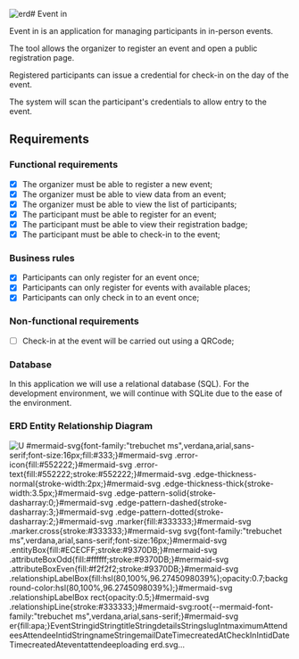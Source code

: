 ![erd](https://github.com/Walber2903/event-plataform-node-backend/assets/23461921/ba5d19ca-bddc-45fc-a70e-312a7e699f5f)# Event in

Event in is an application for managing participants in in-person events.

The tool allows the organizer to register an event and open a public registration page.

Registered participants can issue a credential for check-in on the day of the event.

The system will scan the participant's credentials to allow entry to the event.

## Requirements

### Functional requirements

- [x] The organizer must be able to register a new event;
- [x] The organizer must be able to view data from an event;
- [x] The organizer must be able to view the list of participants;
- [x] The participant must be able to register for an event;
- [x] The participant must be able to view their registration badge;
- [x] The participant must be able to check-in to the event;

### Business rules

- [x] Participants can only register for an event once;
- [x] Participants can only register for events with available places;
- [x] Participants can only check in to an event once;

### Non-functional requirements

- [ ] Check-in at the event will be carried out using a QRCode;

### Database

In this application we will use a relational database (SQL). For the development environment, we will continue with SQLite due to the ease of the environment.

### ERD Entity Relationship Diagram
![U<?xml version="1.0" standalone="no"?>
<svg xmlns:xlink="http://www.w3.org/1999/xlink" id="mermaid-svg" width="undefined" xmlns="http://www.w3.org/2000/svg" height="undefined" style="max-width: 177.0625px;" viewBox="0 0 177.0625 554.55078125"><style>#mermaid-svg{font-family:"trebuchet ms",verdana,arial,sans-serif;font-size:16px;fill:#333;}#mermaid-svg .error-icon{fill:#552222;}#mermaid-svg .error-text{fill:#552222;stroke:#552222;}#mermaid-svg .edge-thickness-normal{stroke-width:2px;}#mermaid-svg .edge-thickness-thick{stroke-width:3.5px;}#mermaid-svg .edge-pattern-solid{stroke-dasharray:0;}#mermaid-svg .edge-pattern-dashed{stroke-dasharray:3;}#mermaid-svg .edge-pattern-dotted{stroke-dasharray:2;}#mermaid-svg .marker{fill:#333333;}#mermaid-svg .marker.cross{stroke:#333333;}#mermaid-svg svg{font-family:"trebuchet ms",verdana,arial,sans-serif;font-size:16px;}#mermaid-svg .entityBox{fill:#ECECFF;stroke:#9370DB;}#mermaid-svg .attributeBoxOdd{fill:#ffffff;stroke:#9370DB;}#mermaid-svg .attributeBoxEven{fill:#f2f2f2;stroke:#9370DB;}#mermaid-svg .relationshipLabelBox{fill:hsl(80,100%,96.2745098039%);opacity:0.7;background-color:hsl(80,100%,96.2745098039%);}#mermaid-svg .relationshipLabelBox rect{opacity:0.5;}#mermaid-svg .relationshipLine{stroke:#333333;}#mermaid-svg:root{--mermaid-font-family:"trebuchet ms",verdana,arial,sans-serif;}#mermaid-svg er{fill:apa;}</style><g/><defs><marker id="ONLY_ONE_START" refX="0" refY="9" markerWidth="18" markerHeight="18" orient="auto"><path stroke="gray" fill="none" d="M9,0 L9,18 M15,0 L15,18"/></marker></defs><defs><marker id="ONLY_ONE_END" refX="18" refY="9" markerWidth="18" markerHeight="18" orient="auto"><path stroke="gray" fill="none" d="M3,0 L3,18 M9,0 L9,18"/></marker></defs><defs><marker id="ZERO_OR_ONE_START" refX="0" refY="9" markerWidth="30" markerHeight="18" orient="auto"><circle stroke="gray" fill="white" cx="21" cy="9" r="6"/><path stroke="gray" fill="none" d="M9,0 L9,18"/></marker></defs><defs><marker id="ZERO_OR_ONE_END" refX="30" refY="9" markerWidth="30" markerHeight="18" orient="auto"><circle stroke="gray" fill="white" cx="9" cy="9" r="6"/><path stroke="gray" fill="none" d="M21,0 L21,18"/></marker></defs><defs><marker id="ONE_OR_MORE_START" refX="18" refY="18" markerWidth="45" markerHeight="36" orient="auto"><path stroke="gray" fill="none" d="M0,18 Q 18,0 36,18 Q 18,36 0,18 M42,9 L42,27"/></marker></defs><defs><marker id="ONE_OR_MORE_END" refX="27" refY="18" markerWidth="45" markerHeight="36" orient="auto"><path stroke="gray" fill="none" d="M3,9 L3,27 M9,18 Q27,0 45,18 Q27,36 9,18"/></marker></defs><defs><marker id="ZERO_OR_MORE_START" refX="18" refY="18" markerWidth="57" markerHeight="36" orient="auto"><circle stroke="gray" fill="white" cx="48" cy="18" r="6"/><path stroke="gray" fill="none" d="M0,18 Q18,0 36,18 Q18,36 0,18"/></marker></defs><defs><marker id="ZERO_OR_MORE_END" refX="39" refY="18" markerWidth="57" markerHeight="36" orient="auto"><circle stroke="gray" fill="white" cx="9" cy="18" r="6"/><path stroke="gray" fill="none" d="M21,18 Q39,0 57,18 Q39,36 21,18"/></marker></defs><path class="er relationshipLine" d="M88.53125,300.18359375L88.53125,308.5169270833333C88.53125,316.8502604166667,88.53125,333.5169270833333,88.53125,350.18359375C88.53125,366.8502604166667,88.53125,383.5169270833333,88.53125,391.8502604166667L88.53125,400.18359375" stroke="gray" fill="none" marker-end="url(#ONLY_ONE_END)" marker-start="url(#ZERO_OR_MORE_START)"/><path class="er relationshipLine" d="M88.53125,88L88.53125,96.33333333333333C88.53125,104.66666666666667,88.53125,121.33333333333333,88.53125,138C88.53125,154.66666666666666,88.53125,171.33333333333334,88.53125,179.66666666666666L88.53125,188" stroke="gray" fill="none" marker-end="url(#ONLY_ONE_END)" marker-start="url(#ZERO_OR_ONE_START)"/><g id="Event" transform="translate(20,400.18359375 )"><rect class="er entityBox" fill="honeydew" fill-opacity="100%" stroke="gray" x="0" y="0" width="137.0625" height="134.3671875"/><text class="er entityLabel" id="entity-Event" x="0" y="0" dominant-baseline="middle" text-anchor="middle" style="font-family: &quot;trebuchet ms&quot;, verdana, arial, sans-serif;; font-size: 12px" transform="translate(68.53125,12)">Event</text><rect class="er attributeBoxOdd" fill="honeydew" fill-opacity="100%" stroke="gray" x="0" y="24" width="36.53125" height="22.091796875"/><text class="er entityLabel" id="entity-Event-attr-1-type" x="0" y="0" dominant-baseline="middle" text-anchor="left" style="font-family: &quot;trebuchet ms&quot;, verdana, arial, sans-serif;; font-size: 10.2px" transform="translate(5,35.0458984375)">String</text><rect class="er attributeBoxOdd" fill="honeydew" fill-opacity="100%" stroke="gray" x="036.53125" y="24" width="100.53125" height="22"/><text class="er entityLabel" id="entity-Event-attr-1-name" x="0" y="0" dominant-baseline="middle" text-anchor="left" style="font-family: &quot;trebuchet ms&quot;, verdana, arial, sans-serif;; font-size: 10.2px" transform="translate(41.53125,35.0458984375)">id</text><rect class="er attributeBoxEven" fill="honeydew" fill-opacity="100%" stroke="gray" x="0" y="46.091796875" width="36.53125" height="22.091796875"/><text class="er entityLabel" id="entity-Event-attr-2-type" x="0" y="0" dominant-baseline="middle" text-anchor="left" style="font-family: &quot;trebuchet ms&quot;, verdana, arial, sans-serif;; font-size: 10.2px" transform="translate(5,57.1376953125)">String</text><rect class="er attributeBoxEven" fill="honeydew" fill-opacity="100%" stroke="gray" x="036.53125" y="46.091796875" width="100.53125" height="22"/><text class="er entityLabel" id="entity-Event-attr-2-name" x="0" y="0" dominant-baseline="middle" text-anchor="left" style="font-family: &quot;trebuchet ms&quot;, verdana, arial, sans-serif;; font-size: 10.2px" transform="translate(41.53125,57.1376953125)">title</text><rect class="er attributeBoxOdd" fill="honeydew" fill-opacity="100%" stroke="gray" x="0" y="68.18359375" width="36.53125" height="22.091796875"/><text class="er entityLabel" id="entity-Event-attr-3-type" x="0" y="0" dominant-baseline="middle" text-anchor="left" style="font-family: &quot;trebuchet ms&quot;, verdana, arial, sans-serif;; font-size: 10.2px" transform="translate(5,79.2294921875)">String</text><rect class="er attributeBoxOdd" fill="honeydew" fill-opacity="100%" stroke="gray" x="036.53125" y="68.18359375" width="100.53125" height="22"/><text class="er entityLabel" id="entity-Event-attr-3-name" x="0" y="0" dominant-baseline="middle" text-anchor="left" style="font-family: &quot;trebuchet ms&quot;, verdana, arial, sans-serif;; font-size: 10.2px" transform="translate(41.53125,79.2294921875)">details</text><rect class="er attributeBoxEven" fill="honeydew" fill-opacity="100%" stroke="gray" x="0" y="90.275390625" width="36.53125" height="22.091796875"/><text class="er entityLabel" id="entity-Event-attr-4-type" x="0" y="0" dominant-baseline="middle" text-anchor="left" style="font-family: &quot;trebuchet ms&quot;, verdana, arial, sans-serif;; font-size: 10.2px" transform="translate(5,101.3212890625)">String</text><rect class="er attributeBoxEven" fill="honeydew" fill-opacity="100%" stroke="gray" x="036.53125" y="90.275390625" width="100.53125" height="22.091796875"/><text class="er entityLabel" id="entity-Event-attr-4-name" x="0" y="0" dominant-baseline="middle" text-anchor="left" style="font-family: &quot;trebuchet ms&quot;, verdana, arial, sans-serif;; font-size: 10.2px" transform="translate(41.53125,101.3212890625)">slug</text><rect class="er attributeBoxOdd" fill="honeydew" fill-opacity="100%" stroke="gray" x="0" y="112.3671875" width="36.53125" height="22"/><text class="er entityLabel" id="entity-Event-attr-5-type" x="0" y="0" dominant-baseline="middle" text-anchor="left" style="font-family: &quot;trebuchet ms&quot;, verdana, arial, sans-serif;; font-size: 10.2px" transform="translate(5,123.3671875)">Int</text><rect class="er attributeBoxOdd" fill="honeydew" fill-opacity="100%" stroke="gray" x="036.53125" y="112.3671875" width="100.53125" height="22"/><text class="er entityLabel" id="entity-Event-attr-5-name" x="0" y="0" dominant-baseline="middle" text-anchor="left" style="font-family: &quot;trebuchet ms&quot;, verdana, arial, sans-serif;; font-size: 10.2px" transform="translate(41.53125,123.3671875)">maximumAttendees</text></g><g id="Attendee" transform="translate(34.046875,188 )"><rect class="er entityBox" fill="honeydew" fill-opacity="100%" stroke="gray" x="0" y="0" width="108.96875" height="112.18359375"/><text class="er entityLabel" id="entity-Attendee" x="0" y="0" dominant-baseline="middle" text-anchor="middle" style="font-family: &quot;trebuchet ms&quot;, verdana, arial, sans-serif;; font-size: 12px" transform="translate(54.484375,12)">Attendee</text><rect class="er attributeBoxOdd" fill="honeydew" fill-opacity="100%" stroke="gray" x="0" y="24" width="53.671875" height="22"/><text class="er entityLabel" id="entity-Attendee-attr-1-type" x="0" y="0" dominant-baseline="middle" text-anchor="left" style="font-family: &quot;trebuchet ms&quot;, verdana, arial, sans-serif;; font-size: 10.2px" transform="translate(5,35)">Int</text><rect class="er attributeBoxOdd" fill="honeydew" fill-opacity="100%" stroke="gray" x="053.671875" y="24" width="55.296875" height="22"/><text class="er entityLabel" id="entity-Attendee-attr-1-name" x="0" y="0" dominant-baseline="middle" text-anchor="left" style="font-family: &quot;trebuchet ms&quot;, verdana, arial, sans-serif;; font-size: 10.2px" transform="translate(58.671875,35)">id</text><rect class="er attributeBoxEven" fill="honeydew" fill-opacity="100%" stroke="gray" x="0" y="46" width="53.671875" height="22.091796875"/><text class="er entityLabel" id="entity-Attendee-attr-2-type" x="0" y="0" dominant-baseline="middle" text-anchor="left" style="font-family: &quot;trebuchet ms&quot;, verdana, arial, sans-serif;; font-size: 10.2px" transform="translate(5,57.0458984375)">String</text><rect class="er attributeBoxEven" fill="honeydew" fill-opacity="100%" stroke="gray" x="053.671875" y="46" width="55.296875" height="22"/><text class="er entityLabel" id="entity-Attendee-attr-2-name" x="0" y="0" dominant-baseline="middle" text-anchor="left" style="font-family: &quot;trebuchet ms&quot;, verdana, arial, sans-serif;; font-size: 10.2px" transform="translate(58.671875,57.0458984375)">name</text><rect class="er attributeBoxOdd" fill="honeydew" fill-opacity="100%" stroke="gray" x="0" y="68.091796875" width="53.671875" height="22.091796875"/><text class="er entityLabel" id="entity-Attendee-attr-3-type" x="0" y="0" dominant-baseline="middle" text-anchor="left" style="font-family: &quot;trebuchet ms&quot;, verdana, arial, sans-serif;; font-size: 10.2px" transform="translate(5,79.1376953125)">String</text><rect class="er attributeBoxOdd" fill="honeydew" fill-opacity="100%" stroke="gray" x="053.671875" y="68.091796875" width="55.296875" height="22"/><text class="er entityLabel" id="entity-Attendee-attr-3-name" x="0" y="0" dominant-baseline="middle" text-anchor="left" style="font-family: &quot;trebuchet ms&quot;, verdana, arial, sans-serif;; font-size: 10.2px" transform="translate(58.671875,79.1376953125)">email</text><rect class="er attributeBoxEven" fill="honeydew" fill-opacity="100%" stroke="gray" x="0" y="90.18359375" width="53.671875" height="22"/><text class="er entityLabel" id="entity-Attendee-attr-4-type" x="0" y="0" dominant-baseline="middle" text-anchor="left" style="font-family: &quot;trebuchet ms&quot;, verdana, arial, sans-serif;; font-size: 10.2px" transform="translate(5,101.18359375)">DateTime</text><rect class="er attributeBoxEven" fill="honeydew" fill-opacity="100%" stroke="gray" x="053.671875" y="90.18359375" width="55.296875" height="22"/><text class="er entityLabel" id="entity-Attendee-attr-4-name" x="0" y="0" dominant-baseline="middle" text-anchor="left" style="font-family: &quot;trebuchet ms&quot;, verdana, arial, sans-serif;; font-size: 10.2px" transform="translate(58.671875,101.18359375)">createdAt</text></g><g id="CheckIn" transform="translate(34.046875,20 )"><rect class="er entityBox" fill="honeydew" fill-opacity="100%" stroke="gray" x="0" y="0" width="108.96875" height="68"/><text class="er entityLabel" id="entity-CheckIn" x="0" y="0" dominant-baseline="middle" text-anchor="middle" style="font-family: &quot;trebuchet ms&quot;, verdana, arial, sans-serif;; font-size: 12px" transform="translate(54.484375,12)">CheckIn</text><rect class="er attributeBoxOdd" fill="honeydew" fill-opacity="100%" stroke="gray" x="0" y="24" width="53.671875" height="22"/><text class="er entityLabel" id="entity-CheckIn-attr-1-type" x="0" y="0" dominant-baseline="middle" text-anchor="left" style="font-family: &quot;trebuchet ms&quot;, verdana, arial, sans-serif;; font-size: 10.2px" transform="translate(5,35)">Int</text><rect class="er attributeBoxOdd" fill="honeydew" fill-opacity="100%" stroke="gray" x="053.671875" y="24" width="55.296875" height="22"/><text class="er entityLabel" id="entity-CheckIn-attr-1-name" x="0" y="0" dominant-baseline="middle" text-anchor="left" style="font-family: &quot;trebuchet ms&quot;, verdana, arial, sans-serif;; font-size: 10.2px" transform="translate(58.671875,35)">id</text><rect class="er attributeBoxEven" fill="honeydew" fill-opacity="100%" stroke="gray" x="0" y="46" width="53.671875" height="22"/><text class="er entityLabel" id="entity-CheckIn-attr-2-type" x="0" y="0" dominant-baseline="middle" text-anchor="left" style="font-family: &quot;trebuchet ms&quot;, verdana, arial, sans-serif;; font-size: 10.2px" transform="translate(5,57)">DateTime</text><rect class="er attributeBoxEven" fill="honeydew" fill-opacity="100%" stroke="gray" x="053.671875" y="46" width="55.296875" height="22"/><text class="er entityLabel" id="entity-CheckIn-attr-2-name" x="0" y="0" dominant-baseline="middle" text-anchor="left" style="font-family: &quot;trebuchet ms&quot;, verdana, arial, sans-serif;; font-size: 10.2px" transform="translate(58.671875,57)">createdAt</text></g><rect class="er relationshipLabelBox" x="73.390625" y="343.18359375" width="30.28125" height="14" fill="white" fill-opacity="85%"/><text class="er relationshipLabel" id="rel1" x="88.53125" y="350.18359375" text-anchor="middle" dominant-baseline="middle" style="font-family: &quot;trebuchet ms&quot;, verdana, arial, sans-serif;; font-size: 12px">event</text><rect class="er relationshipLabelBox" x="64.1796875" y="131" width="48.703125" height="14" fill="white" fill-opacity="85%"/><text class="er relationshipLabel" id="rel2" x="88.53125" y="138" text-anchor="middle" dominant-baseline="middle" style="font-family: &quot;trebuchet ms&quot;, verdana, arial, sans-serif;; font-size: 12px">attendee</text></svg>ploading erd.svg…]()


